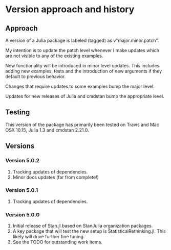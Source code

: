 # Version approach and history

## Approach

A version of a Julia package is labeled (tagged) as v"major.minor.patch".

My intention is to update the patch level whenever I make updates which are not visible to any of the existing examples.

New functionality will be introduced in minor level updates. This includes adding new examples, tests and the introduction of new arguments if they default to previous behavior.

Changes that require updates to some examples bump the major level.

Updates for new releases of Julia and cmdstan bump the appropriate level.

## Testing

This version of the package has primarily been tested on Travis and Mac OSX 10.15, Julia 1.3 and cmdstan 2.21.0.

## Versions

### Version 5.0.2

1. Tracking updates of dependencies.
2. Minor docs updates (far from complete!)

### Version 5.0.1

1. Tracking updates of dependencies.

### Version 5.0.0

1. Initial release of Stan.jl based on StanJulia organization packages.
2. A key package that will test the new setup is StatisticalRethinking.jl. This likely will drive further fine tuning.
3. See the TODO for outstanding work items.
